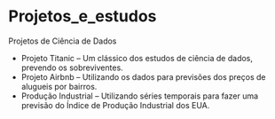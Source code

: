 # Projetos_e_estudos
 Projetos de Ciência de Dados
- Projeto Titanic – Um clássico dos estudos de ciência de dados, prevendo os sobreviventes.
- Projeto Airbnb – Utilizando os dados para previsões dos preços de alugueis por bairros. 
- Produção Industrial  – Utilizando séries temporais para fazer uma previsão do Índice de Produção Industrial dos EUA.
